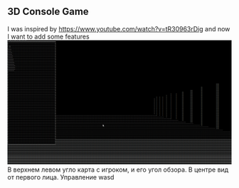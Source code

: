 3D Console Game
----------
I was inspired by https://www.youtube.com/watch?v=tR30963rDig and now I want to add some features
![img](Images/3DConsoleGame.gif)
В верхнем левом угло карта с игроком, и его угол обзора. В центре вид от первого лица. Управление wasd
